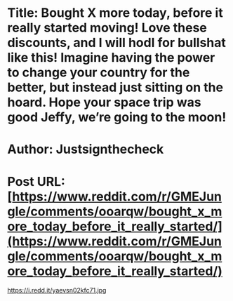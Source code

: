 # Title: Bought X more today, before it really started moving! Love these discounts, and I will hodl for bullshat like this! Imagine having the power to change your country for the better, but instead just sitting on the hoard. Hope your space trip was good Jeffy, we’re going to the moon!
# Author: Justsignthecheck
# Post URL: [https://www.reddit.com/r/GMEJungle/comments/ooarqw/bought_x_more_today_before_it_really_started/](https://www.reddit.com/r/GMEJungle/comments/ooarqw/bought_x_more_today_before_it_really_started/)


https://i.redd.it/yaevsn02kfc71.jpg